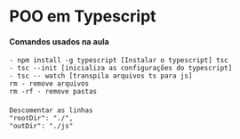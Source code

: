 # POO em Typescript

#### Comandos usados na aula
    - npm install -g typescript [Instalar o typescript] tsc
    - tsc --init [inicializa as configurações do typescript]
    - tsc -- watch [transpila arquivos ts para js]
    rm - remove arquivos
    rm -rf - remove pastas

####
    Descomentar as linhas
    "rootDir": "./",
    "outDir": "./js"
